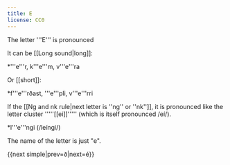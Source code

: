 ```yaml
---
title: E
license: CC0
---
```


The letter '''E''' is pronounced <Audio src="j_6G.mp3" inline/>. It is similar to the English ''b'''e'''t''.

It can be [[Long sound|long]]:<!--<ref>When ''e'' is long, it's pronounced approximately like a long gliding sound from ''i'' to ''e.''</ref>-->

*'''e'''r, k'''e'''m, v'''e'''ra

Or [[short]]:

*f'''e'''rðast, '''e'''pli, v'''e'''rri

If the [[Ng and nk rule|next letter is ''ng'' or ''nk'']], it is pronounced like the letter cluster '''''[[ei]]''''' (which is itself pronounced /eí/).

*l'''e'''ngi (/leíngi/)
<!--
If the next letter is a ''[[g]]'' that happens to be pronounced as a <pron>j</pron>, it is pronounced like the letter cluster '''''[[ei]]''''' (which is itself pronounced /eí/).

* hádegi (/hádeíji/)
* segja (/seíja/)
-->

The name of the letter is just "e".

{{next simple|prev=ð|next=é}}